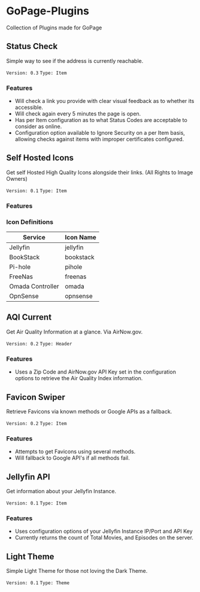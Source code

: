 # GoPage-Plugins
 Collection of Plugins made for GoPage

## Status Check

Simple way to see if the address is currently reachable.

`Version: 0.3`
`Type: Item`

### Features

* Will check a link you provide with clear visual feedback as to whether its accessible.
* Will check again every 5 minutes the page is open.
* Has per Item configuration as to what Status Codes are acceptable to consider as online.
* Configuration option available to Ignore Security on a per Item basis, allowing checks against items with improper certificates configured.

## Self Hosted Icons

Get self Hosted High Quality Icons alongside their links. (All Rights to Image Owners)

`Version: 0.1`
`Type: Item`

### Features

### Icon Definitions

| Service | Icon Name |
| --- | --- |
| Jellyfin | jellyfin |
| BookStack | bookstack |
| Pi-hole | pihole |
| FreeNas | freenas |
| Omada Controller | omada |
| OpnSense | opnsense |

## AQI Current

Get Air Quality Information at a glance. Via AirNow.gov.

`Version: 0.2`
`Type: Header`

### Features

* Uses a Zip Code and AirNow.gov API Key set in the configuration options to retrieve the Air Quality Index information.

## Favicon Swiper

Retrieve Favicons via known methods or Google APIs as a fallback.

`Version: 0.2`
`Type: Item`

### Features

* Attempts to get Favicons using several methods.
* Will fallback to Google API's if all methods fail.

## Jellyfin API

Get information about your Jellyfin Instance.

`Version: 0.1`
`Type: Item`

### Features

* Uses configuration options of your Jellyfin Instance IP/Port and API Key
* Currently returns the count of Total Movies, and Episodes on the server.

## Light Theme

Simple Light Theme for those not loving the Dark Theme.

`Version: 0.1`
`Type: Theme`
